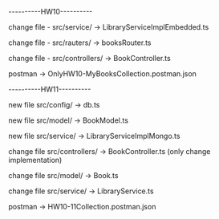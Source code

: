 ----------HW10----------

change file - src/service/ -> LibraryServiceImplEmbedded.ts

change file - src/rauters/ -> booksRouter.ts

change file - src/controllers/ -> BookController.ts

postman -> OnlyHW10-MyBooksCollection.postman.json

----------HW11----------

new file src/config/ -> db.ts

new file src/model/ -> BookModel.ts

new file src/service/ -> LibraryServiceImplMongo.ts

change file src/controllers/ -> BookController.ts (only change implementation)

change file src/model/ -> Book.ts

change file src/service/ -> LibraryService.ts

postman -> HW10-11Collection.postman.json